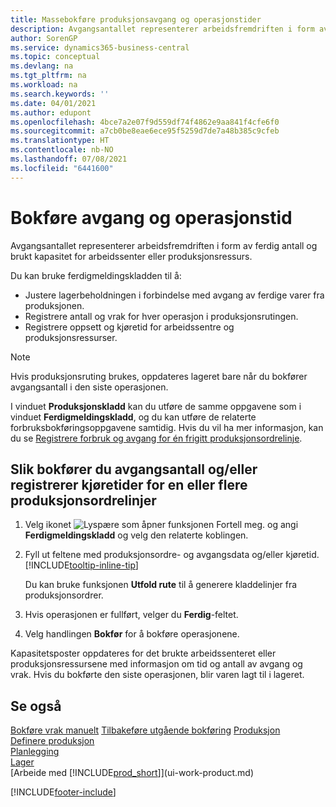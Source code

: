 ```yaml
---
title: Massebokføre produksjonsavgang og operasjonstider
description: Avgangsantallet representerer arbeidsfremdriften i form av ferdig antall og brukt kapasitet for arbeidssenter eller produksjonsressurs.
author: SorenGP
ms.service: dynamics365-business-central
ms.topic: conceptual
ms.devlang: na
ms.tgt_pltfrm: na
ms.workload: na
ms.search.keywords: ''
ms.date: 04/01/2021
ms.author: edupont
ms.openlocfilehash: 4bce7a2e07f9d559df74f4862e9aa841f4cfe6f0
ms.sourcegitcommit: a7cb0be8eae6ece95f5259d7de7a48b385c9cfeb
ms.translationtype: HT
ms.contentlocale: nb-NO
ms.lasthandoff: 07/08/2021
ms.locfileid: "6441600"
---
```

# <a name="batch-post-output-and-run-times"></a>Bokføre avgang og operasjonstid
Avgangsantallet representerer arbeidsfremdriften i form av ferdig antall og brukt kapasitet for arbeidssenter eller produksjonsressurs.

Du kan bruke ferdigmeldingskladden til å:
*  Justere lagerbeholdningen i forbindelse med avgang av ferdige varer fra produksjonen.
*  Registrere antall og vrak for hver operasjon i produksjonsrutingen.
*  Registrere oppsett og kjøretid for arbeidssentre og produksjonsressurser.

> [!NOTE]
> Hvis produksjonsruting brukes, oppdateres lageret bare når du bokfører avgangsantall i den siste operasjonen.

I vinduet **Produksjonskladd** kan du utføre de samme oppgavene som i vinduet **Ferdigmeldingskladd**, og du kan utføre de relaterte forbruksbokføringsoppgavene samtidig. Hvis du vil ha mer informasjon, kan du se [Registrere forbruk og avgang for én frigitt produksjonsordrelinje](production-how-to-register-consumption-and-output.md).

## <a name="to-post-output-quantities-andor-register-run-times-for-one-or-more-production-order-lines"></a>Slik bokfører du avgangsantall og/eller registrerer kjøretider for en eller flere produksjonsordrelinjer
1. Velg ikonet ![Lyspære som åpner funksjonen Fortell meg.](media/ui-search/search_small.png "Fortell hva du vil gjøre") og angi **Ferdigmeldingskladd** og velg den relaterte koblingen.  
2. Fyll ut feltene med produksjonsordre- og avgangsdata og/eller kjøretid. [!INCLUDE[tooltip-inline-tip](includes/tooltip-inline-tip_md.md)]
  
    Du kan bruke funksjonen **Utfold rute** til å generere kladdelinjer fra produksjonsordrer.
  
4. Hvis operasjonen er fullført, velger du **Ferdig**-feltet.  
5. Velg handlingen **Bokfør** for å bokføre operasjonene. 
 
Kapasitetsposter oppdateres for det brukte arbeidssenteret eller produksjonsressursene med informasjon om tid og antall av avgang og vrak. Hvis du bokførte den siste operasjonen, blir varen lagt til i lageret. 

## <a name="see-also"></a>Se også  
[Bokføre vrak manuelt](production-how-to-post-scrap.md)
[Tilbakeføre utgående bokføring](production-how-to-reverse-output-posting.md)
[Produksjon](production-manage-manufacturing.md)    
[Definere produksjon](production-configure-production-processes.md)  
[Planlegging](production-planning.md)      
[Lager](inventory-manage-inventory.md)  
[Arbeide med [!INCLUDE[prod_short](includes/prod_short.md)]](ui-work-product.md)


[!INCLUDE[footer-include](includes/footer-banner.md)]
